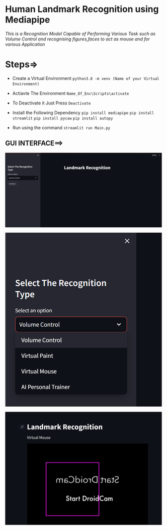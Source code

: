
# Human Landmark Recognition using Mediapipe

*This is a Recognition Model Capable of Performing Various Task such as Volume Control and recognising figures,faces to act as mouse and for various Application*


# Steps=>
* Create a Virtual Environment
    ```python3.8 -m venv (Name of your Virtual Environment)```

* Actiavte The Environment
    ```Name_Of_Enc\Scripts\activate```

* To Deactivate it Just Press 
    ```Deactivate```

* Install the Following Dependency
    ```pip install mediapipe```
    ```pip install streamlit```
    ```pip install pycaw```
    ```pip install autopy```

* Run using the command
    ```streamlit run Main.py```



## GUI INTERFACE==>

![alt text](<Screenshot 2024-05-12 184248.png>)

![alt text](<Screenshot 2024-05-12 184256.png>)

![alt text](<Screenshot 2024-05-12 184317.png>)